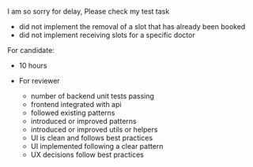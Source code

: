 I am so sorry for delay, Please check my test task
 - did not implement the removal of a slot that has already been booked
 - did not implement receiving slots for a specific doctor

For candidate:
- 10 hours

- For reviewer 
  - number of backend unit tests passing
  - frontend integrated with api
  - followed existing patterns
  - introduced or improved patterns
  - introduced or improved utils or helpers
  - UI is clean and follows best practices
  - UI implemented following a clear pattern
  - UX decisions follow best practices

